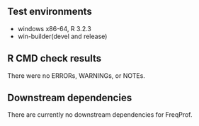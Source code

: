 ## Test environments
* windows x86-64, R 3.2.3
* win-builder(devel and release)

## R CMD check results
There were no ERRORs, WARNINGs, or NOTEs. 

## Downstream dependencies
There are currently no downstream dependencies for FreqProf. 
